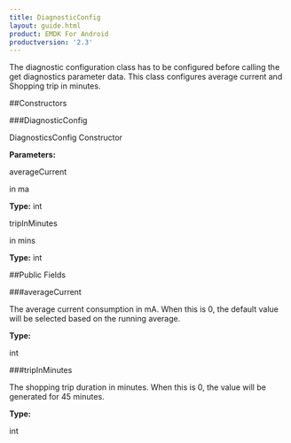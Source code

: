 ```yaml
---
title: DiagnosticConfig
layout: guide.html
product: EMDK For Android
productversion: '2.3'
---
```


The diagnostic configuration class has to be configured before calling the get diagnostics parameter data.
 This class configures average current and Shopping trip in minutes.

##Constructors

###DiagnosticConfig

DiagnosticsConfig Constructor

**Parameters:**

averageCurrent

in ma

**Type:** int

tripInMinutes

in mins

**Type:** int

##Public Fields

###averageCurrent

The average current consumption in mA. 
 When this is 0, the default value will be selected based on the running average.

**Type:**

int

###tripInMinutes

The shopping trip duration in minutes.
 When this is 0, the value will be generated for 45 minutes.

**Type:**

int













